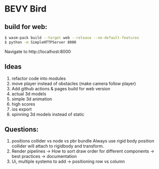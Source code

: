 # BEVY Bird

## build for web:
```bash
$ wasm-pack build --target web --release --no-default-features
$ python -m SimpleHTTPServer 8000 
```
Navigate to http://localhost:8000

## Ideas
1. refactor code into modules
2. move player instead of obstacles (make camera follow player)
3. Add github actions & pages build for web version
4. actual 3d models
5. simple 3d animation
6. high scores
7. ios export
8. spinning 3d models instead of static

## Questions:
1. positions collider vs node vs pbr bundle
Always use rigid body position collider will attach to rigidbody and transform.
2. Render pipelines -> How to sort draw order for different components -> best practices -> documentation
3. Ui, multiple systems to add -> positioning row vs column

